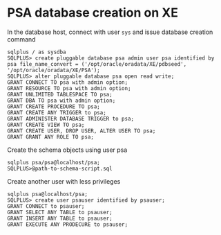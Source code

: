 # PSA database creation on XE

In the database host, connect with user `sys` and issue database creation command

```
sqlplus / as sysdba
SQLPLUS> create pluggable database psa admin user psa identified by psa file_name_convert = ('/opt/oracle/oradata/XE/pdbseed', '/opt/oracle/oradata/XE/PSA');
SQLPLUS> alter pluggable database psa open read write;
GRANT CONNECT TO psa with admin option;
GRANT RESOURCE TO psa with admin option;
GRANT UNLIMITED TABLESPACE TO psa;
GRANT DBA TO psa with admin option;
GRANT CREATE PROCEDURE TO psa;
GRANT CREATE ANY TRIGGER to psa;
GRANT ADMINISTER DATABASE TRIGGER to psa;
GRANT CREATE VIEW TO psa;
GRANT CREATE USER, DROP USER, ALTER USER TO psa;
GRANT GRANT ANY ROLE TO psa;
```

Create the schema objects using user psa
```
sqlplus psa/psa@localhost/psa;
SQLPLUS>@path-to-schema-script.sql
```

Create another user with less privileges

```
sqlplus psa@localhost/psa;
SQLPLUS> create user psauser identified by psauser;
GRANT CONNECT to psauser;
GRANT SELECT ANY TABLE to psauser;
GRANT INSERT ANY TABLE to psauser;
GRANT EXECUTE ANY PRODECURE to psauser;
```



